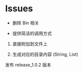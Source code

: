 # Issues

- 删除 Bin 相关

- 提供简洁的调用方式

1. 直接附加到文件上

2. 生成对应的目录内容 (String, List<String>)


发布 release_1.0.2 
版本
